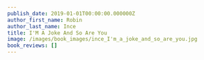 ```yaml
---
publish_date: 2019-01-01T00:00:00.000000Z
author_first_name: Robin
author_last_name: Ince
title: I'M A Joke And So Are You
image: /images/book_images/ince_I'm_a_joke_and_so_are_you.jpg
book_reviews: []
---
```

